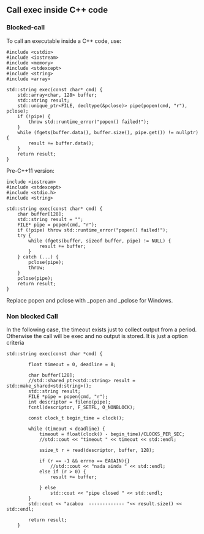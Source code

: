 ## Call exec inside C++ code

### Blocked-call
To call an executable inside a C++ code, use:

```
#include <cstdio>
#include <iostream>
#include <memory>
#include <stdexcept>
#include <string>
#include <array>

std::string exec(const char* cmd) {
    std::array<char, 128> buffer;
    std::string result;
    std::unique_ptr<FILE, decltype(&pclose)> pipe(popen(cmd, "r"), pclose);
    if (!pipe) {
        throw std::runtime_error("popen() failed!");
    }
    while (fgets(buffer.data(), buffer.size(), pipe.get()) != nullptr) {
        result += buffer.data();
    }
    return result;
}

```

Pre-C++11 version:

```
include <iostream>
#include <stdexcept>
#include <stdio.h>
#include <string>

std::string exec(const char* cmd) {
    char buffer[128];
    std::string result = "";
    FILE* pipe = popen(cmd, "r");
    if (!pipe) throw std::runtime_error("popen() failed!");
    try {
        while (fgets(buffer, sizeof buffer, pipe) != NULL) {
            result += buffer;
        }
    } catch (...) {
        pclose(pipe);
        throw;
    }
    pclose(pipe);
    return result;
}

```

Replace popen and pclose with _popen and _pclose for Windows.

### Non blocked Call

In the following case, the timeout exists just to collect output from a period. Otherwise the call will be exec and no output is stored. It is just a option criteria

```
std::string exec(const char *cmd) {

        float timeout = 0, deadline = 8;

        char buffer[128];
        //std::shared_ptr<std::string> result = std::make_shared<std:string>();
        std::string result;
        FILE *pipe = popen(cmd, "r");
        int descriptor = fileno(pipe);
        fcntl(descriptor, F_SETFL, O_NONBLOCK);

        const clock_t begin_time = clock();

        while (timeout < deadline) {
            timeout = float(clock() - begin_time)/CLOCKS_PER_SEC;
            //std::cout << "timeout " << timeout << std::endl;

            ssize_t r = read(descriptor, buffer, 128);

            if (r == -1 && errno == EAGAIN){}
                //std::cout << "nada ainda " << std::endl;
            else if (r > 0) {
                result += buffer;

            } else
                std::cout << "pipe closed " << std::endl;
        }
        std::cout << "acabou  ------------- "<< result.size() << std::endl;

        return result;
    }
```
